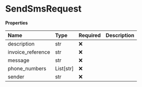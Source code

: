 # SendSmsRequest

**Properties**

| Name              | Type      | Required | Description |
| :---------------- | :-------- | :------- | :---------- |
| description       | str       | ❌       |             |
| invoice_reference | str       | ❌       |             |
| message           | str       | ❌       |             |
| phone_numbers     | List[str] | ❌       |             |
| sender            | str       | ❌       |             |

<!-- This file was generated by liblab | https://liblab.com/ -->
